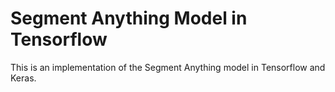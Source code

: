 # Segment Anything Model in Tensorflow

This is an implementation of the Segment Anything model in Tensorflow and Keras.
